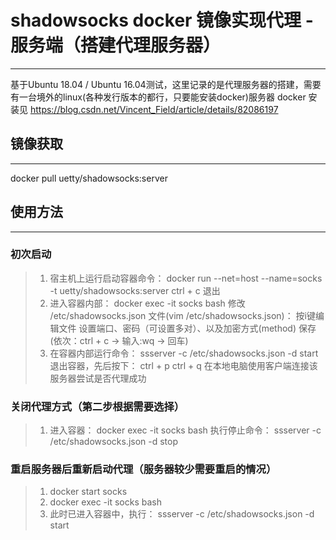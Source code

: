 # shadowsocks docker 镜像实现代理 - 服务端（搭建代理服务器）
-------------

基于Ubuntu 18.04 / Ubuntu 16.04测试，这里记录的是代理服务器的搭建，需要有一台境外的linux(各种发行版本的都行，只要能安装docker)服务器
docker 安装见 https://blog.csdn.net/Vincent_Field/article/details/82086197

## 镜像获取
-------------

docker pull uetty/shadowsocks:server

## 使用方法
-------------
### 初次启动

> 1. 宿主机上运行启动容器命令：
>    docker run --net=host --name=socks -t uetty/shadowsocks:server
>    ctrl + c 退出
> 2. 进入容器内部：
>    docker exec -it socks bash
>    修改 /etc/shadowsocks.json 文件(vim /etc/shadowsocks.json)：
>    按i键编辑文件
>    设置端口、密码（可设置多对）、以及加密方式(method)
>    保存(依次：ctrl + c  ->  输入:wq  ->  回车)
> 3. 在容器内部运行命令：
>    ssserver -c /etc/shadowsocks.json -d start
>    退出容器，先后按下：
>    ctrl + p     ctrl + q
在本地电脑使用客户端连接该服务器尝试是否代理成功

### 关闭代理方式（第二步根据需要选择）

> 1. 进入容器：
>    docker exec -it socks bash
>    执行停止命令：
>    ssserver -c /etc/shadowsocks.json -d stop

### 重启服务器后重新启动代理（服务器较少需要重启的情况）

> 1. docker start socks
> 2. docker exec -it socks bash
> 3. 此时已进入容器中，执行：
>    ssserver -c /etc/shadowsocks.json -d start

